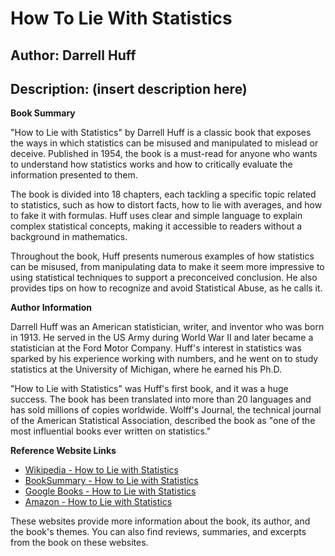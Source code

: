 # How To Lie With Statistics
## Author: Darrell Huff
## Description: (insert description here)
**Book Summary**

"How to Lie with Statistics" by Darrell Huff is a classic book that exposes the ways in which statistics can be misused and manipulated to mislead or deceive. Published in 1954, the book is a must-read for anyone who wants to understand how statistics works and how to critically evaluate the information presented to them.

The book is divided into 18 chapters, each tackling a specific topic related to statistics, such as how to distort facts, how to lie with averages, and how to fake it with formulas. Huff uses clear and simple language to explain complex statistical concepts, making it accessible to readers without a background in mathematics.

Throughout the book, Huff presents numerous examples of how statistics can be misused, from manipulating data to make it seem more impressive to using statistical techniques to support a preconceived conclusion. He also provides tips on how to recognize and avoid Statistical Abuse, as he calls it.

**Author Information**

Darrell Huff was an American statistician, writer, and inventor who was born in 1913. He served in the US Army during World War II and later became a statistician at the Ford Motor Company. Huff's interest in statistics was sparked by his experience working with numbers, and he went on to study statistics at the University of Michigan, where he earned his Ph.D.

"How to Lie with Statistics" was Huff's first book, and it was a huge success. The book has been translated into more than 20 languages and has sold millions of copies worldwide. Wolff's Journal, the technical journal of the American Statistical Association, described the book as "one of the most influential books ever written on statistics."

**Reference Website Links**

* [Wikipedia - How to Lie with Statistics](https://en.wikipedia.org/wiki/How_to_Lie_with_Statistics)
* [BookSummary - How to Lie with Statistics](https://www.booksummary.com/books/how-to-lie-with-statistics-by-darrell-huff/)
* [Google Books - How to Lie with Statistics](https://books.google.com/books?id=WyVFAAAAYAAJ)
* [Amazon - How to Lie with Statistics](https://www.amazon.com/Lie-Statistics-Darrell-Huff/dp/039331036X)

These websites provide more information about the book, its author, and the book's themes. You can also find reviews, summaries, and excerpts from the book on these websites.